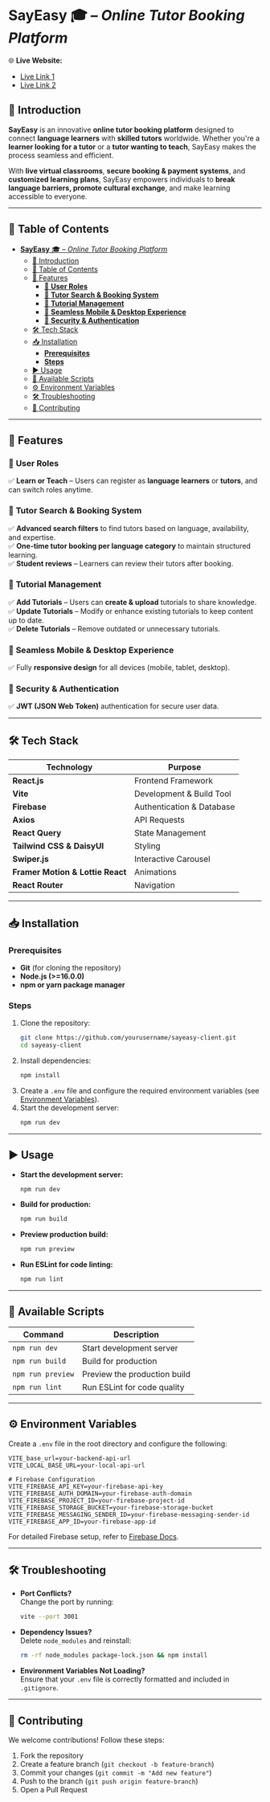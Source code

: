 

# **SayEasy** 🎓 – *Online Tutor Booking Platform*  

🌐 **Live Website:**  
- [Live Link 1](https://sayeasy-95352.web.app)  
- [Live Link 2](https://sayeasy.netlify.app)  

## 🚀 Introduction  

**SayEasy** is an innovative **online tutor booking platform** designed to connect **language learners** with **skilled tutors** worldwide. Whether you're a **learner looking for a tutor** or a **tutor wanting to teach**, SayEasy makes the process seamless and efficient.  

With **live virtual classrooms**, **secure booking & payment systems**, and **customized learning plans**, SayEasy empowers individuals to **break language barriers, promote cultural exchange**, and make learning accessible to everyone.  

---

## 📑 Table of Contents  

- [**SayEasy** 🎓 – *Online Tutor Booking Platform*](#sayeasy---online-tutor-booking-platform)
  - [🚀 Introduction](#-introduction)
  - [📑 Table of Contents](#-table-of-contents)
  - [🌟 Features](#-features)
    - [🔹 **User Roles**](#-user-roles)
    - [🔹 **Tutor Search \& Booking System**](#-tutor-search--booking-system)
    - [🔹 **Tutorial Management**](#-tutorial-management)
    - [🔹 **Seamless Mobile \& Desktop Experience**](#-seamless-mobile--desktop-experience)
    - [🔹 **Security \& Authentication**](#-security--authentication)
  - [🛠 Tech Stack](#-tech-stack)
  - [📥 Installation](#-installation)
    - [**Prerequisites**](#prerequisites)
    - [**Steps**](#steps)
  - [▶️ Usage](#️-usage)
  - [📜 Available Scripts](#-available-scripts)
  - [⚙️ Environment Variables](#️-environment-variables)
  - [🛠 Troubleshooting](#-troubleshooting)
  - [🤝 Contributing](#-contributing)

---

## 🌟 Features  

### 🔹 **User Roles**  
✅ **Learn or Teach** – Users can register as **language learners** or **tutors**, and can switch roles anytime.  

### 🔹 **Tutor Search & Booking System**  
✅ **Advanced search filters** to find tutors based on language, availability, and expertise.  
✅ **One-time tutor booking per language category** to maintain structured learning.  
✅ **Student reviews** – Learners can review their tutors after booking.  

### 🔹 **Tutorial Management**  
✅ **Add Tutorials** – Users can **create & upload** tutorials to share knowledge.  
✅ **Update Tutorials** – Modify or enhance existing tutorials to keep content up to date.  
✅ **Delete Tutorials** – Remove outdated or unnecessary tutorials.  

### 🔹 **Seamless Mobile & Desktop Experience**  
✅ Fully **responsive design** for all devices (mobile, tablet, desktop).  

### 🔹 **Security & Authentication**  
✅ **JWT (JSON Web Token)** authentication for secure user data.  

---

## 🛠 Tech Stack  

| Technology  | Purpose |
|-------------|---------|
| **React.js** | Frontend Framework |
| **Vite** | Development & Build Tool |
| **Firebase** | Authentication & Database |
| **Axios** | API Requests |
| **React Query** | State Management |
| **Tailwind CSS & DaisyUI** | Styling |
| **Swiper.js** | Interactive Carousel |
| **Framer Motion & Lottie React** | Animations |
| **React Router** | Navigation |

---

## 📥 Installation  

### **Prerequisites**  

- **Git** (for cloning the repository)  
- **Node.js (>=16.0.0)**  
- **npm or yarn package manager**  

### **Steps**  

1. Clone the repository:  
   ```sh
   git clone https://github.com/yourusername/sayeasy-client.git
   cd sayeasy-client
   ```  
2. Install dependencies:  
   ```sh
   npm install
   ```  
3. Create a `.env` file and configure the required environment variables (see [Environment Variables](#-environment-variables)).  
4. Start the development server:  
   ```sh
   npm run dev
   ```  

---

## ▶️ Usage  

- **Start the development server:**  
  ```sh
  npm run dev
  ```  
- **Build for production:**  
  ```sh
  npm run build
  ```  
- **Preview production build:**  
  ```sh
  npm run preview
  ```  
- **Run ESLint for code linting:**  
  ```sh
  npm run lint
  ```  

---

## 📜 Available Scripts  

| Command | Description |
|---------|-------------|
| `npm run dev` | Start development server |
| `npm run build` | Build for production |
| `npm run preview` | Preview the production build |
| `npm run lint` | Run ESLint for code quality |

---

## ⚙️ Environment Variables  

Create a `.env` file in the root directory and configure the following:  

```env
VITE_base_url=your-backend-api-url
VITE_LOCAL_BASE_URL=your-local-api-url

# Firebase Configuration
VITE_FIREBASE_API_KEY=your-firebase-api-key
VITE_FIREBASE_AUTH_DOMAIN=your-firebase-auth-domain
VITE_FIREBASE_PROJECT_ID=your-firebase-project-id
VITE_FIREBASE_STORAGE_BUCKET=your-firebase-storage-bucket
VITE_FIREBASE_MESSAGING_SENDER_ID=your-firebase-messaging-sender-id
VITE_FIREBASE_APP_ID=your-firebase-app-id
```

For detailed Firebase setup, refer to [Firebase Docs](https://firebase.google.com/docs).

---

## 🛠 Troubleshooting  

- **Port Conflicts?**  
  Change the port by running:  
  ```sh
  vite --port 3001
  ```  
- **Dependency Issues?**  
  Delete `node_modules` and reinstall:  
  ```sh
  rm -rf node_modules package-lock.json && npm install
  ```  
- **Environment Variables Not Loading?**  
  Ensure that your `.env` file is correctly formatted and included in `.gitignore`.  

---

## 🤝 Contributing  

We welcome contributions! Follow these steps:  

1. Fork the repository  
2. Create a feature branch (`git checkout -b feature-branch`)  
3. Commit your changes (`git commit -m "Add new feature"`)  
4. Push to the branch (`git push origin feature-branch`)  
5. Open a Pull Request  

